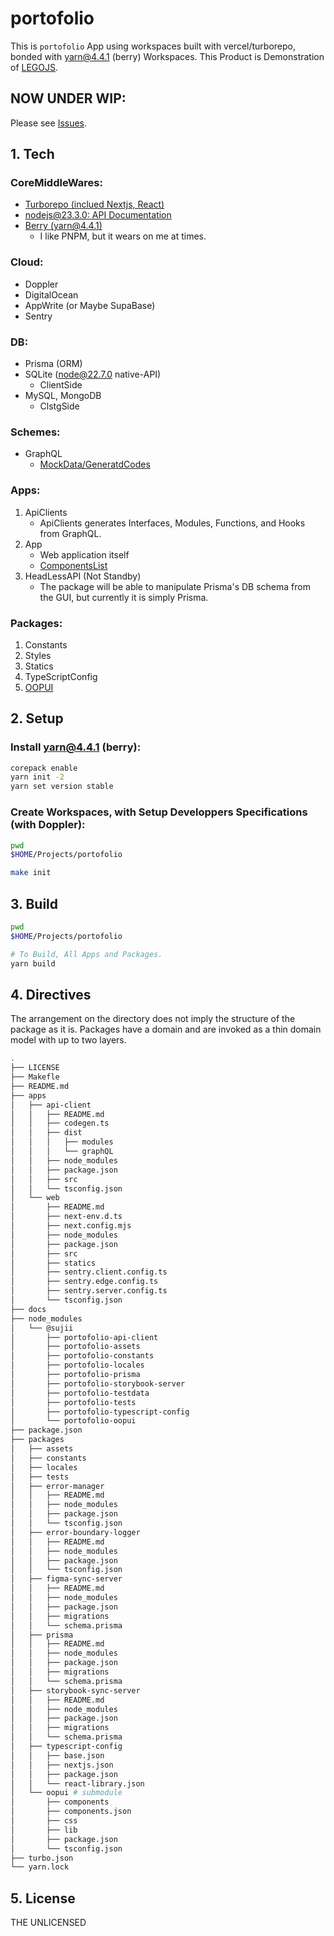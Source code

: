 # portofolio

This is `portofolio` App using workspaces built with vercel/turborepo, bonded with yarn@4.4.1 (berry) Workspaces.
This Product is Demonstration of [LEGOJS](https://github.com/VVVVISE/LEGOJS).

## NOW UNDER WIP:

Please see [Issues](https://github.com/sujii/portofolio/issues).

## 1. Tech

### CoreMiddleWares:

- [Turborepo (inclued Nextjs, React)](https://turbo.build/repo/docs)
- [nodejs@23.3.0: API Documentation](https://nodejs.org/docs/latest/api/)
- [Berry (yarn@4.4.1)](https://github.com/yarnpkg/berry)
  - I like PNPM, but it wears on me at times.

### Cloud:

- Doppler
- DigitalOcean
- AppWrite (or Maybe SupaBase)
- Sentry

### DB:

- Prisma (ORM)
- SQLite (node@22.7.0 native-API)
  - ClientSide
- MySQL, MongoDB
  - ClstgSide

### Schemes:

- GraphQL
    - [MockData/GeneratdCodes](https://github.com/sujii/portofolio/tree/d59c9a72169d656347b02bec54ffb582cb4a09a7/apps/api-client/dist)

### Apps:

1. ApiClients
    - ApiClients generates Interfaces, Modules, Functions, and Hooks from GraphQL.
2. App
    - Web application itself
    - [ComponentsList](https://github.com/sujii/portofolio/issues/16#issue-2703890030)
3. HeadLessAPI (Not Standby)
    - The package will be able to manipulate Prisma's DB schema from the GUI, but currently it is simply Prisma.

### Packages:

1. Constants
2. Styles
3. Statics
4. TypeScriptConfig
5. [OOPUI](https://github.com/sujii/oopui)

## 2. Setup

### Install yarn@4.4.1 (berry):

```sh
corepack enable
yarn init -2
yarn set version stable
```

### Create Workspaces, with Setup Developpers Specifications (with Doppler):

```sh
pwd
$HOME/Projects/portofolio

make init
```

## 3. Build

```sh
pwd
$HOME/Projects/portofolio

# To Build, All Apps and Packages.
yarn build
```

## 4. Directives

The arrangement on the directory does not imply the structure of the package as it is. Packages have a domain and are invoked as a thin domain model with up to two layers.

```sh
.
├── LICENSE
├── Makefle
├── README.md
├── apps
│   ├── api-client
│   │   ├── README.md
│   │   ├── codegen.ts
│   │   ├── dist
│   │   │   ├── modules
│   │   │   └── graphQL
│   │   ├── node_modules
│   │   ├── package.json
│   │   ├── src
│   │   └── tsconfig.json
│   └── web
│       ├── README.md
│       ├── next-env.d.ts
│       ├── next.config.mjs
│       ├── node_modules
│       ├── package.json
│       ├── src
│       ├── statics
│       ├── sentry.client.config.ts
│       ├── sentry.edge.config.ts
│       ├── sentry.server.config.ts
│       └── tsconfig.json
├── docs
├── node_modules
│   └── @sujii
│       ├── portofolio-api-client
│       ├── portofolio-assets
│       ├── portofolio-constants
│       ├── portofolio-locales
│       ├── portofolio-prisma
│       ├── portofolio-storybook-server
│       ├── portofolio-testdata
│       ├── portofolio-tests
│       ├── portofolio-typescript-config
│       └── portofolio-oopui
├── package.json
├── packages
│   ├── assets
│   ├── constants
│   ├── locales
│   ├── tests
│   ├── error-manager
│   │   ├── README.md
│   │   ├── node_modules
│   │   ├── package.json
│   │   └── tsconfig.json
│   ├── error-boundary-logger
│   │   ├── README.md
│   │   ├── node_modules
│   │   ├── package.json
│   │   └── tsconfig.json
│   ├── figma-sync-server
│   │   ├── README.md
│   │   ├── node_modules
│   │   ├── package.json
│   │   ├── migrations
│   │   └── schema.prisma
│   ├── prisma
│   │   ├── README.md
│   │   ├── node_modules
│   │   ├── package.json
│   │   ├── migrations
│   │   └── schema.prisma
│   ├── storybook-sync-server
│   │   ├── README.md
│   │   ├── node_modules
│   │   ├── package.json
│   │   ├── migrations
│   │   └── schema.prisma
│   ├── typescript-config
│   │   ├── base.json
│   │   ├── nextjs.json
│   │   ├── package.json
│   │   └── react-library.json
│   └── oopui # submodule
│       ├── components
│       ├── components.json
│       ├── css
│       ├── lib
│       ├── package.json
│       └── tsconfig.json
├── turbo.json
└── yarn.lock
```

## 5. License

THE UNLICENSED
